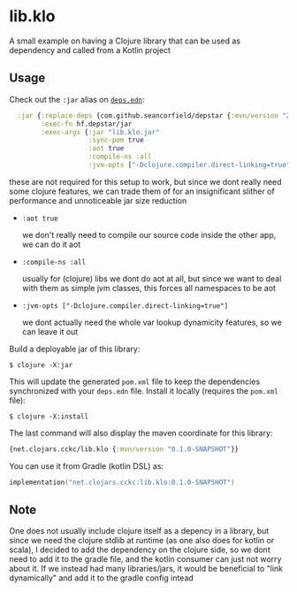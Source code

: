 # lib.klo

A small example on having a Clojure library that can be used as dependency and called from a Kotlin project

## Usage

Check out the `:jar` alias on [`deps.edn`](https://github.com/yvern/cotlin-calling-klojure-calling-cotlin/blob/main/lib.klo/deps.edn):

```clojure
  :jar {:replace-deps {com.github.seancorfield/depstar {:mvn/version "2.0.211"}}
        :exec-fn hf.depstar/jar
        :exec-args {:jar "lib.klo.jar"
                    :sync-pom true
                    :aot true
                    :compile-ns :all
                    :jvm-opts ["-Dclojure.compiler.direct-linking=true"]}}
```

these are not required for this setup to work, but since we dont really need some clojure features, we can trade them of for an insignificant slither of performance and unnoticeable jar size reduction

* `:aot true`

    we don't really need to compile our source code inside the other app, we can do it aot

* `:compile-ns :all`

    usually for (clojure) libs we dont do aot at all, but since we want to deal with them as simple jvm classes, this forces all namespaces to be aot

* `:jvm-opts ["-Dclojure.compiler.direct-linking=true"]`

    we dont actually need the whole var lookup dynamicity features, so we can leave it out

Build a deployable jar of this library:

    $ clojure -X:jar

This will update the generated `pom.xml` file to keep the dependencies synchronized with
your `deps.edn` file. Install it locally (requires the `pom.xml` file):

    $ clojure -X:install

The last command will also display the maven coordinate for this library:

```clojure
{net.clojars.cckc/lib.klo {:mvn/version "0.1.0-SNAPSHOT"}}
```

You can use it from Gradle (kotlin DSL) as:

```kotlin
implementation("net.clojars.cckc:lib.klo:0.1.0-SNAPSHOT")
```

## Note
One does not usually include clojure itself as a depency in a library, but since we need the clojure stdlib at runtime (as one also does for kotlin or scala), I decided to add the dependency on the clojure side, so we dont need to add it to the gradle file, and the kotlin consumer can just not worry about it.
If we instead had many libraries/jars, it would be beneficial to "link dynamically" and add it to the gradle config intead